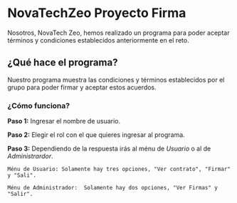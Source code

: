 # NovaTechZeo Proyecto Firma
Nosotros, NovaTech Zeo, hemos realizado un programa para poder aceptar términos y condiciones establecidos anteriormente en el reto. 

## ¿Qué hace el programa?
Nuestro programa muestra las condiciones y términos establecidos por el grupo para poder firmar y aceptar estos acuerdos.

### ¿Cómo funciona?
**Paso 1:** Ingresar el nombre de usuario.

**Paso 2:** Elegir el rol con el que quieres ingresar al programa.

**Paso 3:** Dependiendo de la respuesta irás al ménu de *Usuario* o al de *Administrardor*.

    Ménu de Usuario: Solamente hay tres opciones, "Ver contrato", "Firmar" y "Sali".
    
    Ménu de Administrador:  Solamente hay dos opciones, "Ver Firmas" y "Salir".
